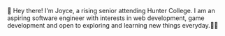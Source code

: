 👋 Hey there! I'm Joyce, a rising senior attending Hunter College. I am an aspiring software engineer with interests in web development, game development and open to exploring and learning new things everyday.🌱✨



<!---
- 👋 Hi, I’m @JZBlank
- 👀 I’m interested in ...
- 🌱 I’m currently learning ...
- 💞️ I’m looking to collaborate on ...
- 📫 How to reach me ...
--->
<!---
JZBlank/JZBlank is a ✨ special ✨ repository because its `README.md` (this file) appears on your GitHub profile.
You can click the Preview link to take a look at your changes.
--->
